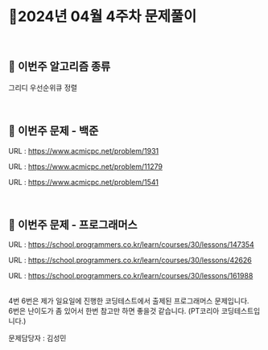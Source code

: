 # 📌2024년 04월 4주차 문제풀이
<br>

## 🎯 이번주 알고리즘 종류
그리디
우선순위큐
정렬

<br>

## 📝 이번주 문제 - 백준
URL : https://www.acmicpc.net/problem/1931

URL : https://www.acmicpc.net/problem/11279

URL : https://www.acmicpc.net/problem/1541

<br>

## 📝 이번주 문제 - 프로그래머스

URL : https://school.programmers.co.kr/learn/courses/30/lessons/147354

URL : https://school.programmers.co.kr/learn/courses/30/lessons/42626

URL : https://school.programmers.co.kr/learn/courses/30/lessons/161988




<br>
4번 6번은 제가 일요일에 진행한 코딩테스트에서 출제된 프로그래머스 문제입니다. 
<br>
6번은 난이도가 좀 있어서 한번 참고만 하면 좋을것 같습니다.
(PT코리아 코딩테스트입니다.)
<br>

문제담당자 : 김성민
